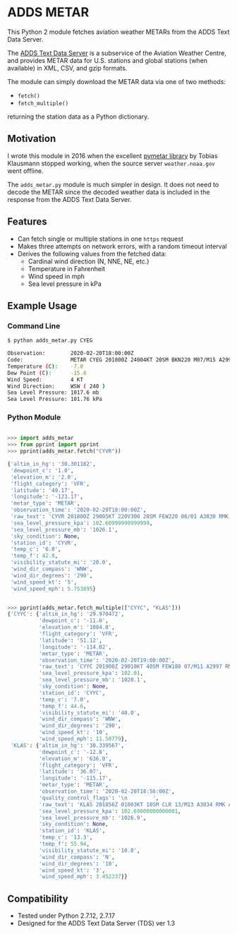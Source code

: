 # ADDS METAR
This Python 2 module fetches aviation weather METARs from the ADDS Text Data Server.

The [ADDS Text Data Server](https://aviationweather.gov/dataserver) is
a subservice of the Aviation Weather Centre, and provides METAR data
for U.S. stations and global stations (when available) in XML, CSV,
and gzip formats.

The module can simply download the METAR data via one of two methods:
 * ```fetch()```
 * ```fetch_multiple()```

returning the station data as a Python dictionary.


## Motivation

I wrote this module in 2016 when the excellent [pymetar
library](https://github.com/klausman/pymetar) by Tobias Klausmann stopped
working, when the source server ```weather.noaa.gov``` went offline.

The ```adds_metar.py``` module is much simpler in design. It does not
need to decode the METAR since the decoded weather data is included in
the response from the ADDS Text Data Server.


## Features

 * Can fetch single or multiple stations in one ```https``` request
 * Makes three attempts on network errors, with a random timeout interval
 * Derives the following values from the fetched data:
    * Cardinal wind direction (N, NNE, NE, etc.)
    * Temperature in Fahrenheit
    * Wind speed in mph
    * Sea level pressure in kPa


## Example Usage

### Command Line

```sh
$ python adds_metar.py CYEG

Observation:        2020-02-20T18:00:00Z
Code:               METAR CYEG 201800Z 24004KT 20SM BKN220 M07/M15 A2991 RMK CI5 SLP176
Temperature (C):    -7.0
Dew Point (C):      -15.0
Wind Speed:         4 KT
Wind Direction:     WSW ( 240 )
Sea Level Pressure: 1017.6 mb
Sea Level Pressure: 101.76 kPa
```

### Python Module

```python

>>> import adds_metar
>>> from pprint import pprint
>>> pprint(adds_metar.fetch("CYVR"))

{'altim_in_hg': '30.301182',
 'dewpoint_c': '1.0',
 'elevation_m': '2.0',
 'flight_category': 'VFR',
 'latitude': '49.17',
 'longitude': '-123.17',
 'metar_type': 'METAR',
 'observation_time': '2020-02-20T18:00:00Z',
 'raw_text': 'CYVR 201800Z 29005KT 220V300 20SM FEW220 06/01 A3030 RMK CI1 SLP261',
 'sea_level_pressure_kpa': 102.60999999999999,
 'sea_level_pressure_mb': '1026.1',
 'sky_condition': None,
 'station_id': 'CYVR',
 'temp_c': '6.0',
 'temp_f': 42.8,
 'visibility_statute_mi': '20.0',
 'wind_dir_compass': 'WNW',
 'wind_dir_degrees': '290',
 'wind_speed_kt': '5',
 'wind_speed_mph': 5.753895}


>>> pprint(adds_metar.fetch_multiple(["CYYC", "KLAS"]))
{'CYYC': {'altim_in_hg': '29.970472',
          'dewpoint_c': '-11.0',
          'elevation_m': '1084.0',
          'flight_category': 'VFR',
          'latitude': '51.12',
          'longitude': '-114.02',
          'metar_type': 'METAR',
          'observation_time': '2020-02-20T19:00:00Z',
          'raw_text': 'CYYC 201900Z 29010KT 40SM FEW180 07/M11 A2997 RMK AC1 AC TR SLP201',
          'sea_level_pressure_kpa': 102.01,
          'sea_level_pressure_mb': '1020.1',
          'sky_condition': None,
          'station_id': 'CYYC',
          'temp_c': '7.0',
          'temp_f': 44.6,
          'visibility_statute_mi': '40.0',
          'wind_dir_compass': 'WNW',
          'wind_dir_degrees': '290',
          'wind_speed_kt': '10',
          'wind_speed_mph': 11.50779},
 'KLAS': {'altim_in_hg': '30.339567',
          'dewpoint_c': '-12.8',
          'elevation_m': '636.0',
          'flight_category': 'VFR',
          'latitude': '36.07',
          'longitude': '-115.17',
          'metar_type': 'METAR',
          'observation_time': '2020-02-20T18:56:00Z',
          'quality_control_flags': '\n        ',
          'raw_text': 'KLAS 201856Z 01003KT 10SM CLR 13/M13 A3034 RMK AO2 SLP269 T01331128',
          'sea_level_pressure_kpa': 102.69000000000001,
          'sea_level_pressure_mb': '1026.9',
          'sky_condition': None,
          'station_id': 'KLAS',
          'temp_c': '13.3',
          'temp_f': 55.94,
          'visibility_statute_mi': '10.0',
          'wind_dir_compass': 'N',
          'wind_dir_degrees': '10',
          'wind_speed_kt': '3',
          'wind_speed_mph': 3.452337}}

```


## Compatibility

 * Tested under Python 2.7.12, 2.7.17
 * Designed for the ADDS Text Data Server (TDS) ver 1.3



